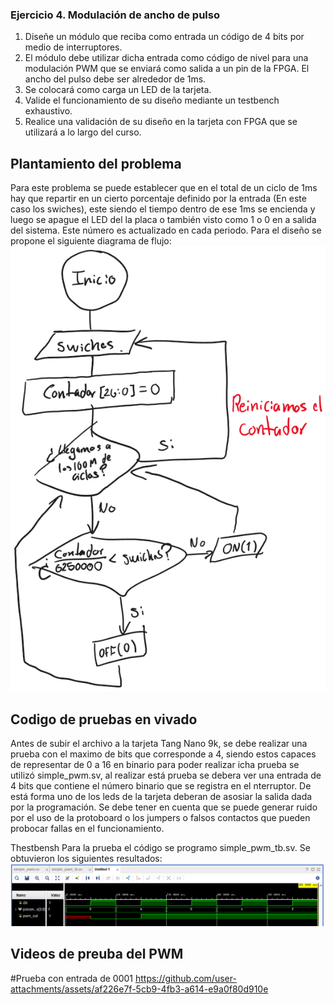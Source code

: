 ### Ejercicio 4. Modulación de ancho de pulso
1.  Diseñe un módulo que reciba como entrada un código de 4 bits por medio de interruptores.
2. El módulo debe utilizar dicha entrada como código de nivel para una modulación PWM que se enviará como salida a un pin de la FPGA. El ancho del pulso debe ser alrededor de 1ms.
3. Se colocará como carga un LED de la tarjeta.
4. Valide el funcionamiento de su diseño mediante un testbench exhaustivo.
5. Realice una validación de su diseño en la tarjeta con FPGA que se utilizará a lo largo del
 curso.

## Plantamiento del problema
 Para este problema se puede establecer que en el total de un ciclo de 1ms hay que repartir en un cierto porcentaje definido por la entrada (En este caso los swiches), este siendo el tiempo dentro de ese 1ms se encienda y luego se apague el LED del la placa o también visto como 1 o 0 en a salida del sistema. Este número es actualizado en cada periodo.
Para el diseño se propone el siguiente diagrama de flujo: 
![Diagrama de flujo para propuesta de programación](Diagrama_de_flujo.png)

 ## Codigo de pruebas en vivado 

 Antes de subir el archivo a la tarjeta Tang Nano 9k, se debe realizar una prueba con el maximo de bits que corresponde a 4, siendo estos capaces de representar de 0 a 16 en binario para poder realizar icha prueba se utilizó simple_pwm.sv, al realizar está prueba se debera ver una entrada de 4 bits que contiene el número binario que se registra en el nterruptor. De está forma uno de los leds de la tarjeta deberan de asosiar la salida dada por la programación. Se debe tener en cuenta que se puede generar ruido por el uso de la protoboard o los jumpers o falsos contactos que pueden probocar fallas en el funcionamiento.
 
Thestbensh 
Para la prueba el código se programo simple_pwm_tb.sv. Se obtuvieron los siguientes resultados:
![Resultados del testbench](pwm_tb.png)
 
## Videos de preuba del PWM
#Prueba con entrada de 0001
https://github.com/user-attachments/assets/af226e7f-5cb9-4fb3-a614-e9a0f80d910e


